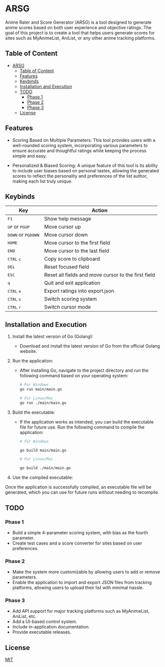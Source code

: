 ARSG
====

Anime Rater and Score Generator (ARSG) is a tool designed to generate anime scores based on both user experience and objective ratings. The goal of this project is to create a tool that helps users generate scores for sites such as MyAnimeList, AniList, or any other anime tracking platforms.

Table of Content
----------------

-	[ARSG](#arsg)
	-	[Table of Content](#table-of-content)
	-	[Features](#features)
	-	[Keybinds](#keybinds)
	-	[Installation and Execution](#installation-and-execution)
	-	[TODO](#todo)
		-	[Phase 1](#phase-1)
		-	[Phase 2](#phase-2)
		-	[Phase 3](#phase-3)
	-	[License](#license)

Features
--------

-	Scoring Based on Multiple Parameters: This tool provides users with a well-rounded scoring system, incorporating various parameters to ensure accurate and thoughtful ratings while keeping the process simple and easy.

-	Personalized & Biased Scoring: A unique feature of this tool is its ability to include user biases based on personal tastes, allowing the generated scores to reflect the personality and preferences of the list author, making each list truly unique.

Keybinds
--------

| Key                                  | Action                                              |
|--------------------------------------|-----------------------------------------------------|
| <kbd>F1</kbd>                        | Show help message                                   |
| <kbd>UP</kbd> or <kbd>PGUP</kbd>     | Move cursor up                                      |
| <kbd>DOWN</kbd> or <kbd>PGDOWN</kbd> | Move cursor down                                    |
| <kbd>HOME</kbd>                      | Move cursor to the first field                      |
| <kbd>END</kbd>                       | Move cursor to the last field                       |
| <kbd>CTRL</kbd> <kbd>c</kbd>         | Copy score to clipboard                             |
| <kbd>DEL</kbd>                       | Reset focused field                                 |
| <kbd>ESC</kbd>                       | Reset all fields and move cursor to the first field |
| <kbd>q</kbd>                         | Quit and exit application                           |
| <kbd>CTRL</kbd> <kbd>e</kbd>         | Export ratings into export.json                     |
| <kbd>CTRL</kbd> <kbd>s</kbd>         | Switch scoring system                               |
| <kbd>CTRL</kbd> <kbd>r</kbd>         | Switch cursor mode                                  |

Installation and Execution
--------------------------

1.	Install the latest version of Go (Golang):

	-	Download and install the latest version of Go from the official Golang website.

2.	Run the application:

	-	After installing Go, navigate to the project directory and run the following command based on your operating system:

		```sh
		# For Windows
		go run main/main.go

		# For Linux/Mac
		go run ./main/main.go
		```

3.	Build the executable:

	-	If the application works as intended, you can build the executable file for future use. Run the following command to compile the application:

		```sh
		# For Windows

		go build main/main.go

		# For Linux/Mac

		go build ./main/main.go
		```

4.	Use the compiled executable:

Once the application is successfully compiled, an executable file will be generated, which you can use for future runs without needing to recompile.

TODO
----

### Phase 1

-	Build a simple 4-parameter scoring system, with bias as the fourth parameter.
-	Create test cases and a score converter for sites based on user preferences.

### Phase 2

-	Make the system more customizable by allowing users to add or remove parameters.
-	Enable the application to import and export JSON files from tracking platforms, allowing users to upload their list with minimal hassle.

### Phase 3

-	Add API support for major tracking platforms such as MyAnimeList, AniList, etc.
-	Add a UI-based control system.
-	Include in-application documentation.
-	Provide executable releases.

License
-------

[MIT](LICENSE)
